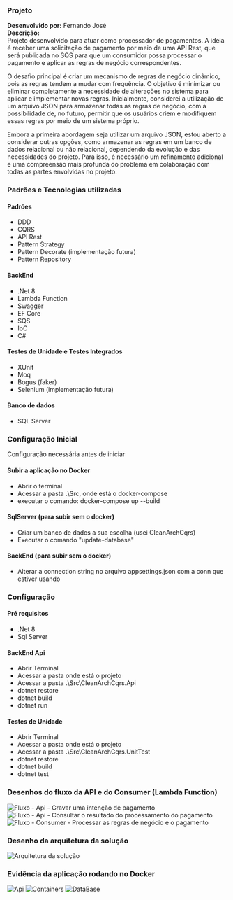 ### Projeto
**Desenvolvido por:** Fernando José <br />
**Descrição:** <br />
Projeto desenvolvido para atuar como processador de pagamentos. A ideia é receber uma solicitação de pagamento por meio de uma API Rest, que será publicada no SQS para que um consumidor possa processar o pagamento e aplicar as regras de negócio correspondentes.

O desafio principal é criar um mecanismo de regras de negócio dinâmico, pois as regras tendem a mudar com frequência. O objetivo é minimizar ou eliminar completamente a necessidade de alterações no sistema para aplicar e implementar novas regras. Inicialmente, considerei a utilização de um arquivo JSON para armazenar todas as regras de negócio, com a possibilidade de, no futuro, permitir que os usuários criem e modifiquem essas regras por meio de um sistema próprio.

Embora a primeira abordagem seja utilizar um arquivo JSON, estou aberto a considerar outras opções, como armazenar as regras em um banco de dados relacional ou não relacional, dependendo da evolução e das necessidades do projeto. Para isso, é necessário um refinamento adicional e uma compreensão mais profunda do problema em colaboração com todas as partes envolvidas no projeto.

### Padrões e Tecnologias utilizadas
#### Padrões
- DDD
- CQRS
- API Rest
- Pattern Strategy
- Pattern Decorate (implementação futura)
- Pattern Repository 

#### BackEnd
- .Net 8
- Lambda Function
- Swagger
- EF Core
- SQS
- IoC
- C#

#### Testes de Unidade e Testes Integrados
- XUnit
- Moq
- Bogus (faker)
- Selenium (implementação futura)

#### Banco de dados
- SQL Server

### Configuração Inicial
Configuração necessária antes de iniciar

#### Subir a aplicação no Docker
- Abrir o terminal 
- Acessar a pasta .\Src, onde está o docker-compose
- executar o comando: docker-compose up --build

#### SqlServer (para subir sem o docker)
- Criar um banco de dados a sua escolha (usei CleanArchCqrs)
- Executar o comando "update-database"

#### BackEnd (para subir sem o docker)
- Alterar a connection string no arquivo appsettings.json com a conn que estiver usando

### Configuração
#### Pré requisitos
- .Net 8
- Sql Server

#### BackEnd Api
- Abrir Terminal
- Acessar a pasta onde está o projeto
- Acessar a pasta .\Src\CleanArchCqrs.Api
- dotnet restore
- dotnet build
- dotnet run

#### Testes de Unidade
- Abrir Terminal
- Acessar a pasta onde está o projeto
- Acessar a pasta .\Src\CleanArchCqrs.UnitTest
- dotnet restore
- dotnet build
- dotnet test

### Desenhos do fluxo da API e do Consumer (Lambda Function)
![Fluxo - Api - Gravar uma intenção de pagamento](https://github.com/fernandogjose/CleanArchCqrs/blob/main/Files/Architecture/api-gravar-inten%C3%A7%C3%A3o-de-pagamento.jpg)
![Fluxo - Api - Consultar o resultado do processamento do pagamento](https://github.com/fernandogjose/CleanArchCqrs/blob/main/Files/Architecture/api-consultar-o-resultado-do-pagamento-da-api.jpg)
![Fluxo - Consumer - Processar as regras de negócio e o pagamento](https://github.com/fernandogjose/CleanArchCqrs/blob/main/Files/Architecture/consumer-processar-o-pagamento.jpg)

### Desenho da arquitetura da solução
![Arquitetura da solução](https://github.com/fernandogjose/CleanArchCqrs/blob/main/Files/Architecture/arquitetura-de-solucao.jpg)

### Evidência da aplicação rodando no Docker
![Api](https://github.com/fernandogjose/CleanArchCqrs/blob/main/Files/Docker/docker-swagger.png)
![Containers](https://github.com/fernandogjose/CleanArchCqrs/blob/main/Files/Docker/docker-containers.png)
![DataBase](https://github.com/fernandogjose/CleanArchCqrs/blob/main/Files/Docker/docker-database.png)